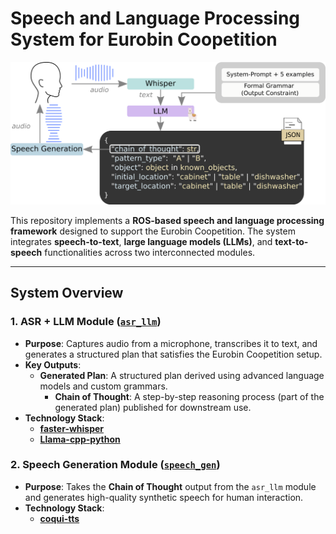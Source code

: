 # Speech and Language Processing System for Eurobin Coopetition

![](assets/overview.png)

This repository implements a **ROS-based speech and language processing framework** designed to support the Eurobin Coopetition. The system integrates **speech-to-text**, **large language models (LLMs)**, and **text-to-speech** functionalities across two interconnected modules.

---

## System Overview

### 1. **ASR + LLM Module ([`asr_llm`](https://github.com/hucebot/eurobin_llm_plan/tree/main/asr_llm))**
- **Purpose**: Captures audio from a microphone, transcribes it to text, and generates a structured plan that satisfies the Eurobin Coopetition setup.
- **Key Outputs**:
  - **Generated Plan**: A structured plan derived using advanced language models and custom grammars.
    - **Chain of Thought**: A step-by-step reasoning process (part of the generated plan) published for downstream use.
- **Technology Stack**:
  - [**faster-whisper**](https://github.com/SYSTRAN/faster-whisper)
  - [**Llama-cpp-python**](https://github.com/abetlen/llama-cpp-python)

### 2. **Speech Generation Module ([`speech_gen`](https://github.com/hucebot/eurobin_llm_plan/tree/main/speech_gen))**
- **Purpose**: Takes the **Chain of Thought** output from the `asr_llm` module and generates high-quality synthetic speech for human interaction.
- **Technology Stack**:
    - [**coqui-tts**](https://github.com/coqui-ai/TTS)

